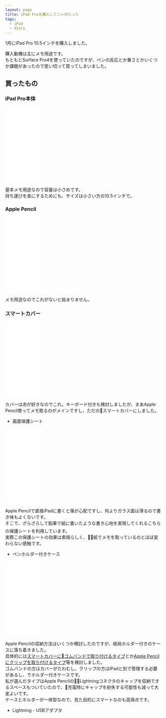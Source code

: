 ```yaml
---
layout: page
title: iPad Proを購入して二ヶ月たった
tags:
  - iPad
  - diary
---
```


1月にiPad Pro 10.5インチを購入しました。

購入動機は主にメモ用途です。  
もともとSurface Pro4を使っていたのですが、ペンの反応とか重さとかいくつか課題があったので思い切って買ってしまいました。

## 買ったもの

### iPad Pro本体

<iframe style="width:120px;height:240px;" marginwidth="0" marginheight="0" scrolling="no" frameborder="0" src="//rcm-fe.amazon-adsystem.com/e/cm?lt1=_blank&bc1=000000&IS2=1&bg1=FFFFFF&fc1=000000&lc1=0000FF&t=yslibr4ry-22&o=9&p=8&l=as4&m=amazon&f=ifr&ref=as_ss_li_til&asins=B0736V1QHQ&linkId=95eb67816e985a5dd2bdc70ac62e63ac"></iframe>

基本メモ用途なので容量は小さめです。  
持ち運びを楽にするためにも、サイズは小さい方の10.5インチで。

### Apple Pencil

<iframe style="width:120px;height:240px;" marginwidth="0" marginheight="0" scrolling="no" frameborder="0" src="//rcm-fe.amazon-adsystem.com/e/cm?lt1=_blank&bc1=000000&IS2=1&bg1=FFFFFF&fc1=000000&lc1=0000FF&t=yslibr4ry-22&o=9&p=8&l=as4&m=amazon&f=ifr&ref=as_ss_li_til&asins=B018MX3PNU&linkId=c7d43c942000cc85bd9fa37b27ca6979"></iframe>

メモ用途なのでこれがないと始まりません。


### スマートカバー

<iframe style="width:120px;height:240px;" marginwidth="0" marginheight="0" scrolling="no" frameborder="0" src="//rcm-fe.amazon-adsystem.com/e/cm?lt1=_blank&bc1=000000&IS2=1&bg1=FFFFFF&fc1=000000&lc1=0000FF&t=yslibr4ry-22&o=9&p=8&l=as4&m=amazon&f=ifr&ref=as_ss_li_til&asins=B07B3QNYQZ&linkId=bb357ba82bd5e946653b1c5b6afa3c69"></iframe>

カバーは赤が好きなのでこれ。キーボード付きも検討しましたが、まあApple Pencil使ってメモ取るのがメインですし、ただのスマートカバーにしました。


- 画面保護シート

<iframe style="width:120px;height:240px;" marginwidth="0" marginheight="0" scrolling="no" frameborder="0" src="//rcm-fe.amazon-adsystem.com/e/cm?lt1=_blank&bc1=000000&IS2=1&bg1=FFFFFF&fc1=000000&lc1=0000FF&t=yslibr4ry-22&o=9&p=8&l=as4&m=amazon&f=ifr&ref=as_ss_li_til&asins=B06XH5M4B4&linkId=3c18a79c4fd97c44a7e2b72d3437fc99"></iframe>

Apple Pencilで直接iPadに書くと傷が心配ですし、何よりガラス面は滑るので書き味もよくないです。  
そこで、ざらざらして鉛筆で紙に書いたような書き心地を実現してくれるこちらの保護シートを利用しています。  
実際この保護シートの効果は素晴らしく、紙でメモを取っているのとほぼ変わらない感触です。


- ペンホルダー付きケース

<iframe style="width:120px;height:240px;" marginwidth="0" marginheight="0" scrolling="no" frameborder="0" src="//rcm-fe.amazon-adsystem.com/e/cm?lt1=_blank&bc1=000000&IS2=1&bg1=FFFFFF&fc1=000000&lc1=0000FF&t=yslibr4ry-22&o=9&p=8&l=as4&m=amazon&f=ifr&ref=as_ss_li_til&asins=B01N4LHPZE&linkId=b8175ff926f8da5cb8a452680e018619"></iframe>

Apple Pencilの収納方法はいくつか検討したのですが、結局ホルダー付きのケースに落ち着きました。  
具体的には[スマートカバーにゴムバンドで取り付けるタイプ](https://amzn.to/2H7fkte)とか[Apple Pencilにクリップを取り付けるタイプ](https://amzn.to/2qCw9Bd)等を検討しました。  
ゴムバンドの方はカバーがたわむし、クリップの方はiPadと別で管理する必要があるし、でホルダー付きケースです。  
私が選んだタイプはApple PencilのLightningコネクタのキャップを収納できるスペースもついていたので、充電時にキャップを紛失する可能性も減って大変よいです。  
ケースとホルダーが一体型なので、見た目的にスマートなのも高得点です。

- Lightning - USBアダプタ

